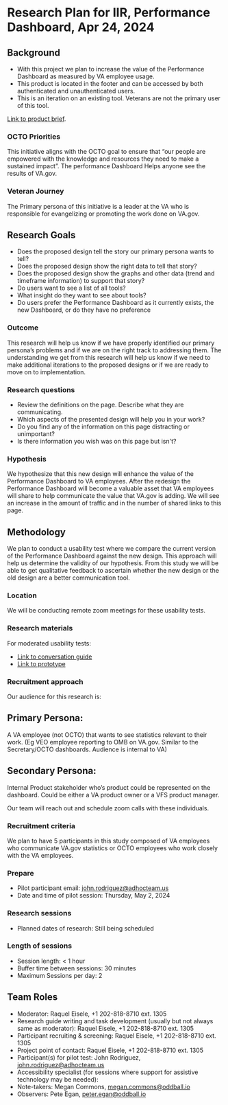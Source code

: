 # Research Plan for IIR, Performance Dashboard, Apr 24, 2024

## Background

- With this project we plan to increase the value of the Performance Dashboard as measured by VA employee usage.
- This product is located in the footer and can be accessed by both authenticated and unauthenticated users.
- This is an iteration on an existing tool. Veterans are not the primary user of this tool.

[Link to product brief](https://github.com/department-of-veterans-affairs/va.gov-team/blob/master/products/performance-dashboard/product-outline.md).

### OCTO Priorities 

This initiative aligns with the OCTO goal to ensure that “our people are empowered with the knowledge and resources they need to make a sustained impact”. The performance Dashboard Helps anyone see the results of VA.gov.

### Veteran Journey
The Primary persona of this initiative is a leader at the VA who is responsible for evangelizing or promoting the work done on VA.gov. 

## Research Goals	
- Does the proposed design tell the story our primary persona wants to tell?
- Does the proposed design show the right data to tell that story?
- Does the proposed design show the graphs and other data (trend and timeframe information) to support that story?
- Do users want to see a list of all tools?
- What insight do they want to see about tools?
- Do users prefer the Performance Dashboard as it currently exists, the new Dashboard, or do they have no preference


### Outcome
This research will help us know if we have properly identified our primary persona’s problems and if we are on the right track to addressing them. The understanding we get from this research will help us know if we need to make additional iterations to the proposed designs or if we are ready to move on to implementation.

### Research questions

- Review the definitions on the page. Describe what they are communicating.
- Which aspects of the presented design will help you in your work?
- Do you find any of the information on this page distracting or unimportant?
- Is there information you wish was on this page but isn't?

### Hypothesis

We hypothesize that this new design will enhance the value of the Performance Dashboard to VA employees. After the redesign the Performance Dashboard will become a valuable asset that VA employees will share to help communicate the value that VA.gov is adding. We will see an increase in the amount of traffic and in the number of shared links to this page.

## Methodology	

We plan to conduct a usability test where we compare the current version of the Performance Dashboard against the new design. This approach will help us determine the validity of our hypothesis. From this study we will be able to get qualitative feedback to ascertain whether the new design or the old design are a better communication tool.

### Location

We will be conducting remote zoom meetings for these usability tests.

### Research materials

For moderated usability tests: 
- [Link to conversation guide](https://github.com/department-of-veterans-affairs/va.gov-team/blob/master/products/performance-dashboard/research/2024-04-Research-PerformanceDashboardRedesign/usability-conversation-guide.md)
- [Link to prototype](https://www.figma.com/proto/2PtOg1H5h5obJUFg7DJpc8/Performance-Dashboard-Larger-Updates?page-id=512%3A55032&type=design&node-id=512-55033&viewport=779%2C532%2C0.11&t=yLUJLXgNFu8BdZro-1&scaling=scale-down&starting-point-node-id=512%3A55033&mode=design)

### Recruitment approach

Our audience for this research is: 
## Primary Persona:
A VA employee (not OCTO) that wants to see statistics relevant to their work. (Eg VEO employee reporting to OMB on VA.gov. Similar to the Secretary/OCTO dashboards. Audience is internal to VA)
## Secondary Persona: 
Internal Product stakeholder who’s product could be represented on the dashboard. Could be either a VA product owner or a VFS product manager.


Our team will reach out and schedule zoom calls with these individuals.


### Recruitment criteria
We plan to have 5 participants in this study composed of VA employees who communicate VA.gov statistics or OCTO employees who work closely with the VA employees. 

### Prepare

* Pilot participant email: john.rodriguez@adhocteam.us
* Date and time of pilot session: Thursday, May 2, 2024 

### Research sessions
* Planned dates of research: Still being scheduled

### Length of sessions
* Session length: < 1 hour
* Buffer time between sessions: 30 minutes 
* Maximum Sessions per day: 2
	
## Team Roles	

- Moderator: Raquel Eisele, +1 202-818-8710 ext. 1305	
- Research guide writing and task development (usually but not always same as moderator): Raquel Eisele, +1 202-818-8710 ext. 1305	
- Participant recruiting & screening:	Raquel Eisele, +1 202-818-8710 ext. 1305
- Project point of contact:	Raquel Eisele, +1 202-818-8710 ext. 1305
- Participant(s) for pilot test: John Rodriguez, john.rodriguez@adhocteam.us
- Accessibility specialist (for sessions where support for assistive technology may be needed):	
- Note-takers: Megan Commons, megan.commons@oddball.io	
- Observers: Pete Egan, peter.egan@oddball.io

